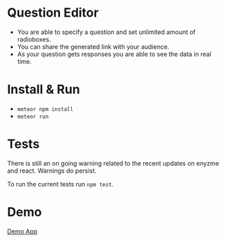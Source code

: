 # Question Editor

* You are able to specify a question and set unlimited amount of radioboxes.
* You can share the generated link with your audience.
* As your question gets responses you are able to see the data in real time.

# Install & Run

* `meteor npm install`
* `meteor run`

# Tests
  There is still an on going warning related to the recent updates on enyzme and react.
  Warnings do persist.

  To run the current tests run `npm test`.

# Demo

[Demo App](https://quanti.herokuapp.com)

